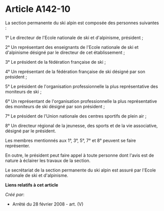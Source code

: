 # Article A142-10

La section permanente du ski alpin est composée des personnes suivantes :

1° Le directeur de l'Ecole nationale de ski et d'alpinisme, président ;

2° Un représentant des enseignants de l'Ecole nationale de ski et d'alpinisme désigné par le directeur de cet établissement ;

3° Le président de la fédération française de ski ;

4° Un représentant de la fédération française de ski désigné par son président ;

5° Le président de l'organisation professionnelle la plus représentative des moniteurs de ski ;

6° Un représentant de l'organisation professionnelle la plus représentative des moniteurs de ski désigné par son président ;

7° Le président de l'Union nationale des centres sportifs de plein air ;

8° Un directeur régional de la jeunesse, des sports et de la vie associative, désigné par le président.

Les membres mentionnés aux 1°, 3°, 5°, 7° et 8° peuvent se faire représenter.

En outre, le président peut faire appel à toute personne dont l'avis est de nature à éclairer les travaux de la section.

Le secrétariat de la section permanente du ski alpin est assuré par l'Ecole nationale de ski et d'alpinisme.

**Liens relatifs à cet article**

_Créé par_:

  - Arrêté du 28 février 2008 - art. (V)
